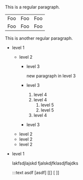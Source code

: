 This is a regular paragraph.

<table>
    <tr>
        <td>Foo</td>
        <td>Foo</td>
        <td>Foo</td>
    </tr>
    <tr>
        <td>Foo</td>
        <td>Foo</td>
        <td>Foo</td>
    </tr>
</table>

This is another regular paragraph.

- level 1
    - level 2
        - level 3

            new paragraph in level 3
        - level 3
            1. level 4
            1. level 4
                1. level 5
                1. level 5
            1. level 4
        - level 3
    - level 2
    - level 2
    - level 2
- level 1

    lakfsdjlajskd
    fjalskdjfklasdjflajdks

    :::text
    asdf <asdf> [asdf] [[<asdf>] [<asdf> <asdf>]]
